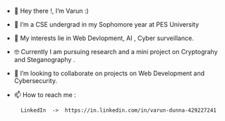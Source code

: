 - 👋 Hey there !, I’m Varun :)
- 🌱 I’m a CSE undergrad in my Sophomore year at PES University
- 👀 My interests lie in Web Devlopment, AI , Cyber surveillance.
- 🤓 Currently I am pursuing research and a mini project on Cryptograhy and Steganography .
- 💞️ I’m looking to collaborate on projects on Web Development and Cybersecurity.
- 📫 How to reach me :
        
        LinkedIn  ->  https://in.linkedin.com/in/varun-dunna-429227241

<!---
vr0nik/vr0nik is a ✨ special ✨ repository because its `README.md` (this file) appears on your GitHub profile.
You can click the Preview link to take a look at your changes.
--->
